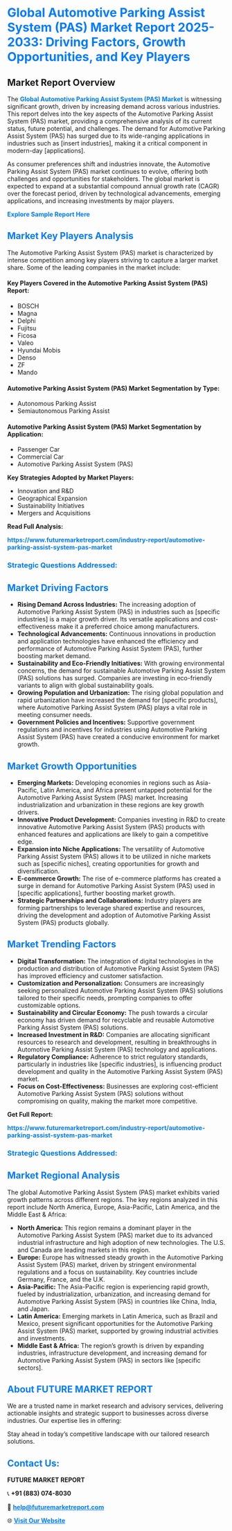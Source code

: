 <h1 style="color: #007BFF;">Global Automotive Parking Assist System (PAS) Market Report 2025-2033: Driving Factors, Growth Opportunities, and Key Players</h1>

<section id="overview">
<h2>Market Report Overview</h2>
<p>The <a href="https://www.futuremarketreport.com/industry-report/automotive-parking-assist-system-pas-market" style="color: #007BFF; text-decoration: none;"><strong>Global Automotive Parking Assist System (PAS) Market</strong></a> is witnessing significant growth, driven by increasing demand across various industries. This report delves into the key aspects of the Automotive Parking Assist System (PAS) market, providing a comprehensive analysis of its current status, future potential, and challenges. The demand for Automotive Parking Assist System (PAS) has surged due to its wide-ranging applications in industries such as [insert industries], making it a critical component in modern-day [applications].</p>
<p>As consumer preferences shift and industries innovate, the Automotive Parking Assist System (PAS) market continues to evolve, offering both challenges and opportunities for stakeholders. The global market is expected to expand at a substantial compound annual growth rate (CAGR) over the forecast period, driven by technological advancements, emerging applications, and increasing investments by major players.</p>
</section>

<section id="overview">
<p><a href="https://www.futuremarketreport.com/request-sample/reportId=126007" style="color: #007BFF; text-decoration: none;"><strong>Explore Sample Report Here</strong></a></p>
</section>

<section id="key-players">
<h2 style="color: #007BFF;">Market Key Players Analysis</h2>
<p>The Automotive Parking Assist System (PAS) market is characterized by intense competition among key players striving to capture a larger market share. Some of the leading companies in the market include:</p>
<h4>Key Players Covered in the Automotive Parking Assist System (PAS) Report:</h4>
<ul><li>BOSCH</li><li>Magna</li><li>Delphi</li><li>Fujitsu</li><li>Ficosa</li><li>Valeo</li><li>Hyundai Mobis</li><li>Denso</li><li>ZF</li><li>Mando</li></ul>
<h4>Automotive Parking Assist System (PAS) Market Segmentation by Type:</h4>
<ul><li>Autonomous Parking Assist</li><li>Semiautonomous Parking Assist</li></ul>

<h4>Automotive Parking Assist System (PAS) Market Segmentation by Application:</h4>
<ul><li>Passenger Car</li><li>Commercial Car</li><li>Automotive Parking Assist System (PAS)</li></ul>
<p><strong>Key Strategies Adopted by Market Players:</strong></p>
<ul>
<li>Innovation and R&D</li>
<li>Geographical Expansion</li>
<li>Sustainability Initiatives</li>
<li>Mergers and Acquisitions</li>
</ul>
</section>

<section>
<p><strong>Read Full Analysis: </strong></p><a href="https://www.futuremarketreport.com/industry-report/automotive-parking-assist-system-pas-market" style="color: #007BFF; text-decoration: none;"><strong>https://www.futuremarketreport.com/industry-report/automotive-parking-assist-system-pas-market</strong></a>
<h3 style="color: #007BFF;">Strategic Questions Addressed:</h3>
</section>

<section id="driving-factors">
<h2 style="color: #007BFF;">Market Driving Factors</h2>
<ul>
<li><strong>Rising Demand Across Industries:</strong> The increasing adoption of Automotive Parking Assist System (PAS) in industries such as [specific industries] is a major growth driver. Its versatile applications and cost-effectiveness make it a preferred choice among manufacturers.</li>
<li><strong>Technological Advancements:</strong> Continuous innovations in production and application technologies have enhanced the efficiency and performance of Automotive Parking Assist System (PAS), further boosting market demand.</li>
<li><strong>Sustainability and Eco-Friendly Initiatives:</strong> With growing environmental concerns, the demand for sustainable Automotive Parking Assist System (PAS) solutions has surged. Companies are investing in eco-friendly variants to align with global sustainability goals.</li>
<li><strong>Growing Population and Urbanization:</strong> The rising global population and rapid urbanization have increased the demand for [specific products], where Automotive Parking Assist System (PAS) plays a vital role in meeting consumer needs.</li>
<li><strong>Government Policies and Incentives:</strong> Supportive government regulations and incentives for industries using Automotive Parking Assist System (PAS) have created a conducive environment for market growth.</li>
</ul>
</section>

<section id="growth-opportunities">
<h2 style="color: #007BFF;">Market Growth Opportunities</h2>
<ul>
<li><strong>Emerging Markets:</strong> Developing economies in regions such as Asia-Pacific, Latin America, and Africa present untapped potential for the Automotive Parking Assist System (PAS) market. Increasing industrialization and urbanization in these regions are key growth drivers.</li>
<li><strong>Innovative Product Development:</strong> Companies investing in R&D to create innovative Automotive Parking Assist System (PAS) products with enhanced features and applications are likely to gain a competitive edge.</li>
<li><strong>Expansion into Niche Applications:</strong> The versatility of Automotive Parking Assist System (PAS) allows it to be utilized in niche markets such as [specific niches], creating opportunities for growth and diversification.</li>
<li><strong>E-commerce Growth:</strong> The rise of e-commerce platforms has created a surge in demand for Automotive Parking Assist System (PAS) used in [specific applications], further boosting market growth.</li>
<li><strong>Strategic Partnerships and Collaborations:</strong> Industry players are forming partnerships to leverage shared expertise and resources, driving the development and adoption of Automotive Parking Assist System (PAS) products globally.</li>
</ul>
</section>

<section id="trending-factors">
<h2 style="color: #007BFF;">Market Trending Factors</h2>
<ul>
<li><strong>Digital Transformation:</strong> The integration of digital technologies in the production and distribution of Automotive Parking Assist System (PAS) has improved efficiency and customer satisfaction.</li>
<li><strong>Customization and Personalization:</strong> Consumers are increasingly seeking personalized Automotive Parking Assist System (PAS) solutions tailored to their specific needs, prompting companies to offer customizable options.</li>
<li><strong>Sustainability and Circular Economy:</strong> The push towards a circular economy has driven demand for recyclable and reusable Automotive Parking Assist System (PAS) solutions.</li>
<li><strong>Increased Investment in R&D:</strong> Companies are allocating significant resources to research and development, resulting in breakthroughs in Automotive Parking Assist System (PAS) technology and applications.</li>
<li><strong>Regulatory Compliance:</strong> Adherence to strict regulatory standards, particularly in industries like [specific industries], is influencing product development and quality in the Automotive Parking Assist System (PAS) market.</li>
<li><strong>Focus on Cost-Effectiveness:</strong> Businesses are exploring cost-efficient Automotive Parking Assist System (PAS) solutions without compromising on quality, making the market more competitive.</li>
</ul>
</section>

<section>
<p><strong>Get Full Report: </strong></p><a href="https://www.futuremarketreport.com/industry-report/automotive-parking-assist-system-pas-market" style="color: #007BFF; text-decoration: none;"><strong>https://www.futuremarketreport.com/industry-report/automotive-parking-assist-system-pas-market</strong></a>
<h3 style="color: #007BFF;">Strategic Questions Addressed:</h3>
</section>


<section id="regional-analysis">
<h2 style="color: #007BFF;">Market Regional Analysis</h2>
<p>The global Automotive Parking Assist System (PAS) market exhibits varied growth patterns across different regions. The key regions analyzed in this report include North America, Europe, Asia-Pacific, Latin America, and the Middle East & Africa:</p>
<ul>
<li><strong>North America:</strong> This region remains a dominant player in the Automotive Parking Assist System (PAS) market due to its advanced industrial infrastructure and high adoption of new technologies. The U.S. and Canada are leading markets in this region.</li>
<li><strong>Europe:</strong> Europe has witnessed steady growth in the Automotive Parking Assist System (PAS) market, driven by stringent environmental regulations and a focus on sustainability. Key countries include Germany, France, and the U.K.</li>
<li><strong>Asia-Pacific:</strong> The Asia-Pacific region is experiencing rapid growth, fueled by industrialization, urbanization, and increasing demand for Automotive Parking Assist System (PAS) in countries like China, India, and Japan.</li>
<li><strong>Latin America:</strong> Emerging markets in Latin America, such as Brazil and Mexico, present significant opportunities for the Automotive Parking Assist System (PAS) market, supported by growing industrial activities and investments.</li>
<li><strong>Middle East & Africa:</strong> The region’s growth is driven by expanding industries, infrastructure development, and increasing demand for Automotive Parking Assist System (PAS) in sectors like [specific sectors].</li>
</ul>
</section>

<footer>
<h2 style="color: #007BFF;">About FUTURE MARKET REPORT</h2>
<p>We are a trusted name in market research and advisory services, delivering actionable insights and strategic support to businesses across diverse industries. Our expertise lies in offering:</p>

<p>Stay ahead in today’s competitive landscape with our tailored research solutions.</p>

<h2 style="color: #007BFF;">Contact Us:</h2>
<p><strong>FUTURE MARKET REPORT</strong></p>
<p>📞 <strong>+91 (883) 074-8030</strong></p>
<p>📧 <strong><a href="mailto:help@futuremarketreport.com" style="color: #007BFF;">help@futuremarketreport.com</a></strong></p>
<p>🌐 <strong><a href="https://www.futuremarketreport.com/" style="color: #007BFF;">Visit Our Website</a></strong></p>
</footer>